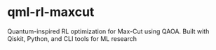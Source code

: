 # qml-rl-maxcut
Quantum-inspired RL optimization for Max-Cut using QAOA. Built with Qiskit, Python, and CLI tools for ML research
